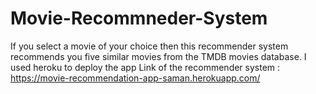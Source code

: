 # Movie-Recommneder-System
If you select a movie of your choice then this recommender system recommends you five similar movies from the TMDB movies database. 
I used heroku to deploy the app
Link of the recommender system : https://movie-recommendation-app-saman.herokuapp.com/

